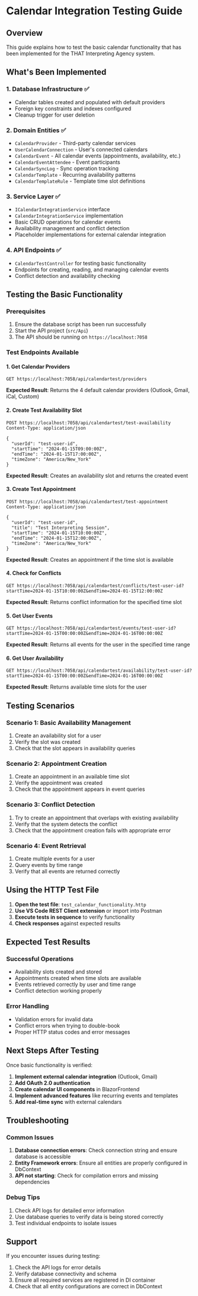 # Calendar Integration Testing Guide

## Overview
This guide explains how to test the basic calendar functionality that has been implemented for the THAT Interpreting Agency system.

## What's Been Implemented

### 1. **Database Infrastructure** ✅
- Calendar tables created and populated with default providers
- Foreign key constraints and indexes configured
- Cleanup trigger for user deletion

### 2. **Domain Entities** ✅
- `CalendarProvider` - Third-party calendar services
- `UserCalendarConnection` - User's connected calendars
- `CalendarEvent` - All calendar events (appointments, availability, etc.)
- `CalendarEventAttendee` - Event participants
- `CalendarSyncLog` - Sync operation tracking
- `CalendarTemplate` - Recurring availability patterns
- `CalendarTemplateRule` - Template time slot definitions

### 3. **Service Layer** ✅
- `ICalendarIntegrationService` interface
- `CalendarIntegrationService` implementation
- Basic CRUD operations for calendar events
- Availability management and conflict detection
- Placeholder implementations for external calendar integration

### 4. **API Endpoints** ✅
- `CalendarTestController` for testing basic functionality
- Endpoints for creating, reading, and managing calendar events
- Conflict detection and availability checking

## Testing the Basic Functionality

### **Prerequisites**
1. Ensure the database script has been run successfully
2. Start the API project (`src/Api`)
3. The API should be running on `https://localhost:7058`

### **Test Endpoints Available**

#### **1. Get Calendar Providers**
```http
GET https://localhost:7058/api/calendartest/providers
```
**Expected Result**: Returns the 4 default calendar providers (Outlook, Gmail, iCal, Custom)

#### **2. Create Test Availability Slot**
```http
POST https://localhost:7058/api/calendartest/test-availability
Content-Type: application/json

{
  "userId": "test-user-id",
  "startTime": "2024-01-15T09:00:00Z",
  "endTime": "2024-01-15T17:00:00Z",
  "timeZone": "America/New_York"
}
```
**Expected Result**: Creates an availability slot and returns the created event

#### **3. Create Test Appointment**
```http
POST https://localhost:7058/api/calendartest/test-appointment
Content-Type: application/json

{
  "userId": "test-user-id",
  "title": "Test Interpreting Session",
  "startTime": "2024-01-15T10:00:00Z",
  "endTime": "2024-01-15T12:00:00Z",
  "timeZone": "America/New_York"
}
```
**Expected Result**: Creates an appointment if the time slot is available

#### **4. Check for Conflicts**
```http
GET https://localhost:7058/api/calendartest/conflicts/test-user-id?startTime=2024-01-15T10:00:00Z&endTime=2024-01-15T12:00:00Z
```
**Expected Result**: Returns conflict information for the specified time slot

#### **5. Get User Events**
```http
GET https://localhost:7058/api/calendartest/events/test-user-id?startTime=2024-01-15T00:00:00Z&endTime=2024-01-16T00:00:00Z
```
**Expected Result**: Returns all events for the user in the specified time range

#### **6. Get User Availability**
```http
GET https://localhost:7058/api/calendartest/availability/test-user-id?startTime=2024-01-15T00:00:00Z&endTime=2024-01-16T00:00:00Z
```
**Expected Result**: Returns available time slots for the user

## Testing Scenarios

### **Scenario 1: Basic Availability Management**
1. Create an availability slot for a user
2. Verify the slot was created
3. Check that the slot appears in availability queries

### **Scenario 2: Appointment Creation**
1. Create an appointment in an available time slot
2. Verify the appointment was created
3. Check that the appointment appears in event queries

### **Scenario 3: Conflict Detection**
1. Try to create an appointment that overlaps with existing availability
2. Verify that the system detects the conflict
3. Check that the appointment creation fails with appropriate error

### **Scenario 4: Event Retrieval**
1. Create multiple events for a user
2. Query events by time range
3. Verify that all events are returned correctly

## Using the HTTP Test File

1. **Open the test file**: `test_calendar_functionality.http`
2. **Use VS Code REST Client extension** or import into Postman
3. **Execute tests in sequence** to verify functionality
4. **Check responses** against expected results

## Expected Test Results

### **Successful Operations**
- Availability slots created and stored
- Appointments created when time slots are available
- Events retrieved correctly by user and time range
- Conflict detection working properly

### **Error Handling**
- Validation errors for invalid data
- Conflict errors when trying to double-book
- Proper HTTP status codes and error messages

## Next Steps After Testing

Once basic functionality is verified:

1. **Implement external calendar integration** (Outlook, Gmail)
2. **Add OAuth 2.0 authentication**
3. **Create calendar UI components** in BlazorFrontend
4. **Implement advanced features** like recurring events and templates
5. **Add real-time sync** with external calendars

## Troubleshooting

### **Common Issues**
1. **Database connection errors**: Check connection string and ensure database is accessible
2. **Entity Framework errors**: Ensure all entities are properly configured in DbContext
3. **API not starting**: Check for compilation errors and missing dependencies

### **Debug Tips**
1. Check API logs for detailed error information
2. Use database queries to verify data is being stored correctly
3. Test individual endpoints to isolate issues

## Support

If you encounter issues during testing:
1. Check the API logs for error details
2. Verify database connectivity and schema
3. Ensure all required services are registered in DI container
4. Check that all entity configurations are correct in DbContext
